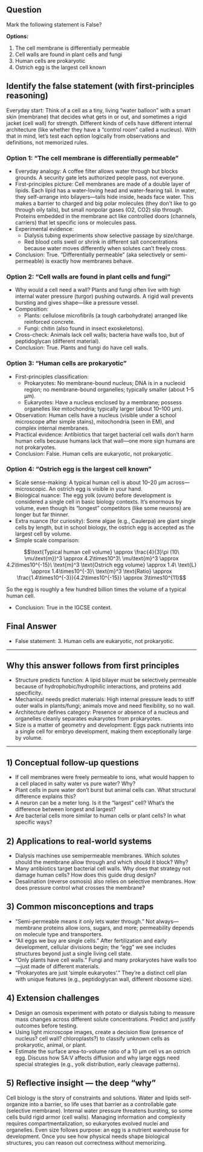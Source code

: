 ## Question
Mark the following statement is False?

**Options:**

1. The cell membrane is differentially permeable
2. Cell walls are found in plant cells and fungi
3. Human cells are prokaryotic
4. Ostrich egg is the largest cell known

## Identify the false statement (with first-principles reasoning)

Everyday start: Think of a cell as a tiny, living “water balloon” with a smart skin (membrane) that decides what gets in or out, and sometimes a rigid jacket (cell wall) for strength. Different kinds of cells have different internal architecture (like whether they have a “control room” called a nucleus). With that in mind, let’s test each option logically from observations and definitions, not memorized rules.

### Option 1: “The cell membrane is differentially permeable”
- Everyday analogy: A coffee filter allows water through but blocks grounds. A security gate lets authorized people pass, not everyone.
- First-principles picture: Cell membranes are made of a double layer of lipids. Each lipid has a water-loving head and water-fearing tail. In water, they self-arrange into bilayers—tails hide inside, heads face water. This makes a barrier to charged and big polar molecules (they don’t like to go through oily tails), but small nonpolar gases (O2, CO2) slip through. Proteins embedded in the membrane act like controlled doors (channels, carriers) that let specific ions or molecules pass.
- Experimental evidence:
  - Dialysis tubing experiments show selective passage by size/charge.
  - Red blood cells swell or shrink in different salt concentrations because water moves differently when solutes can’t freely cross.
- Conclusion: True. “Differentially permeable” (aka selectively or semi-permeable) is exactly how membranes behave.

### Option 2: “Cell walls are found in plant cells and fungi”
- Why would a cell need a wall? Plants and fungi often live with high internal water pressure (turgor) pushing outwards. A rigid wall prevents bursting and gives shape—like a pressure vessel.
- Composition:
  - Plants: cellulose microfibrils (a tough carbohydrate) arranged like reinforced concrete.
  - Fungi: chitin (also found in insect exoskeletons).
- Cross-check: Animals lack cell walls; bacteria have walls too, but of peptidoglycan (different material).
- Conclusion: True. Plants and fungi do have cell walls.

### Option 3: “Human cells are prokaryotic”
- First-principles classification:
  - Prokaryotes: No membrane-bound nucleus; DNA is in a nucleoid region; no membrane-bound organelles; typically smaller (about 1–5 µm).
  - Eukaryotes: Have a nucleus enclosed by a membrane; possess organelles like mitochondria; typically larger (about 10–100 µm).
- Observation: Human cells have a nucleus (visible under a school microscope after simple stains), mitochondria (seen in EM), and complex internal membranes.
- Practical evidence: Antibiotics that target bacterial cell walls don’t harm human cells because humans lack that wall—one more sign humans are not prokaryotes.
- Conclusion: False. Human cells are eukaryotic, not prokaryotic.

### Option 4: “Ostrich egg is the largest cell known”
- Scale sense-making: A typical human cell is about 10–20 µm across—microscopic. An ostrich egg is visible in your hand.
- Biological nuance: The egg yolk (ovum) before development is considered a single cell in basic biology contexts. It’s enormous by volume, even though its “longest” competitors (like some neurons) are longer but far thinner.
- Extra nuance (for curiosity): Some algae (e.g., Caulerpa) are giant single cells by length, but in school biology, the ostrich egg is accepted as the largest cell by volume.
- Simple scale comparison:

```math
\text{Typical human cell volume} \approx \frac{4}{3}\pi (10\ \mu\text{m})^3 \approx 4.2\times10^3\ \mu\text{m}^3 \approx 4.2\times10^{-15}\ \text{m}^3

\text{Ostrich egg volume} \approx 1.4\ \text{L} \approx 1.4\times10^{-3}\ \text{m}^3

\text{Ratio} \approx \frac{1.4\times10^{-3}}{4.2\times10^{-15}} \approx 3\times10^{11}
```

So the egg is roughly a few hundred billion times the volume of a typical human cell.
- Conclusion: True in the IGCSE context.

## Final Answer
- False statement: 3. Human cells are eukaryotic, not prokaryotic.

---

## Why this answer follows from first principles
- Structure predicts function: A lipid bilayer must be selectively permeable because of hydrophobic/hydrophilic interactions, and proteins add specificity.
- Mechanical needs predict materials: High internal pressure leads to stiff outer walls in plants/fungi; animals move and need flexibility, so no wall.
- Architecture defines category: Presence or absence of a nucleus and organelles cleanly separates eukaryotes from prokaryotes.
- Size is a matter of geometry and development: Eggs pack nutrients into a single cell for embryo development, making them exceptionally large by volume.

---

## 1) Conceptual follow-up questions
- If cell membranes were freely permeable to ions, what would happen to a cell placed in salty water vs pure water? Why?
- Plant cells in pure water don’t burst but animal cells can. What structural difference explains this?
- A neuron can be a meter long. Is it the “largest” cell? What’s the difference between longest and largest?
- Are bacterial cells more similar to human cells or plant cells? In what specific ways?

## 2) Applications to real-world systems
- Dialysis machines use semipermeable membranes. Which solutes should the membrane allow through and which should it block? Why?
- Many antibiotics target bacterial cell walls. Why does that strategy not damage human cells? How does this guide drug design?
- Desalination (reverse osmosis) also relies on selective membranes. How does pressure control what crosses the membrane?

## 3) Common misconceptions and traps
- “Semi-permeable means it only lets water through.” Not always—membrane proteins allow ions, sugars, and more; permeability depends on molecule type and transporters.
- “All eggs we buy are single cells.” After fertilization and early development, cellular divisions begin; the “egg” we see includes structures beyond just a single living cell state.
- “Only plants have cell walls.” Fungi and many prokaryotes have walls too—just made of different materials.
- “Prokaryotes are just ‘simple eukaryotes’.” They’re a distinct cell plan with unique features (e.g., peptidoglycan wall, different ribosome size).

## 4) Extension challenges
- Design an osmosis experiment with potato or dialysis tubing to measure mass changes across different solute concentrations. Predict and justify outcomes before testing.
- Using light microscope images, create a decision flow (presence of nucleus? cell wall? chloroplasts?) to classify unknown cells as prokaryotic, animal, or plant.
- Estimate the surface area-to-volume ratio of a 10 µm cell vs an ostrich egg. Discuss how SA:V affects diffusion and why large eggs need special strategies (e.g., yolk distribution, early cleavage patterns).

## 5) Reflective insight — the deep “why”
Cell biology is the story of constraints and solutions. Water and lipids self-organize into a barrier, so life uses that barrier as a controllable gate (selective membrane). Internal water pressure threatens bursting, so some cells build rigid armor (cell walls). Managing information and complexity requires compartmentalization, so eukaryotes evolved nuclei and organelles. Even size follows purpose: an egg is a nutrient warehouse for development. Once you see how physical needs shape biological structures, you can reason out correctness without memorizing.